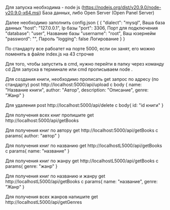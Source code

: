 Для запуска необходима - node js (https://nodejs.org/dist/v20.9.0/node-v20.9.0-x64.msi)
База данных, либо Open Server (Open Panel Server)

Далее необходимо заполнить config.json
{
    {
    "dialect": "mysql", Ваша база данных
    "host": "127.0.0.1", Ip базы
    "port": 3306, Порт для подключения
    "database": "user", Название базы
    "username": "root", Ваш юзернейм
    "password": "", Пароль
    "logging": false Логирование
}
}

По стандарту все рабоатет на порте 5000, если он занят, его можно поменять в файле index.js на 43 строчке

Для того, чтобы запустить в cmd, нужно перейти в папку через команду cd
Для запуска в терминале или cmd прописываем node . 

Для создания книги, необходимо прописать get запрос по адресу (по стандарту) post http://localhost:5000/api/upload с body {
    name: "Название книги",
    author: "Автор",
    description: "Описание",
    genre: "Жанр"
}

Для удаления post http://localhost:5000/api/delete с body{
    id: "id книги"
}

Для получения всех книг пропишите get http://localhost:5000/api/getBooks 

Для получения книг по автору get http://localhost:5000/api/getBooks c params{
    author: "автор"
}

Для получения книг по названию get http://localhostL5000/api/getBooks с params{
    name: "название"
}

Для получения книг по жанру get http://localhostL5000/api/getBooks с params{
    genre: "жанр"
}

Для получения книг по названию и жанру get http://localhostL5000/api/getBooks с params{
    name: "название",
    genre: "Жанр"
}

Для получения всех жанров напишите get http://localhostL5000/api/getGenres